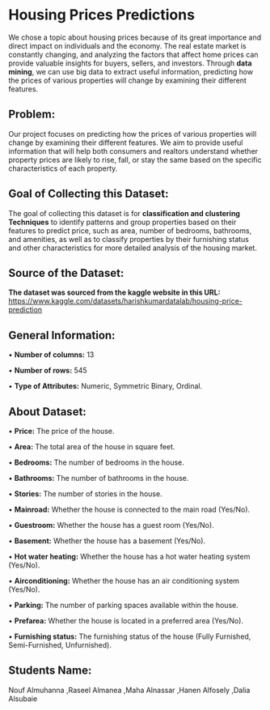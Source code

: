 # Housing Prices Predictions
We chose a topic about housing prices because of its great importance and direct impact on individuals and the economy. The real estate market is constantly changing, and analyzing the factors that affect home prices can provide valuable insights for buyers, sellers, and investors. Through **data mining**, we can use big data to extract useful information, predicting how the prices of various properties will change by examining their different features.

## Problem:

Our project focuses on predicting how the prices of various properties will change by examining their different features. We aim to provide useful information that will help both consumers and realtors understand whether property prices are likely to rise, fall, or stay the same based on the specific characteristics of each property.

## Goal of Collecting this Dataset:

The goal of collecting this dataset is for **classification and clustering Techniques** to identify patterns and group properties based on their features to predict price, such as area, number of bedrooms, bathrooms, and amenities, as well as to classify properties by their furnishing status and other characteristics for more detailed analysis of the housing market.


## Source of the Dataset:

**The dataset was sourced from the kaggle website in this URL:**
https://www.kaggle.com/datasets/harishkumardatalab/housing-price-prediction

## General Information:

•	**Number of columns:** 13

•	**Number of rows:**  545

•	**Type of Attributes:** Numeric, Symmetric Binary, Ordinal.

## About Dataset:

•	**Price:** The price of the house.

•	**Area:** The total area of the house in square feet.

•	**Bedrooms:** The number of bedrooms in the house.

•	**Bathrooms:** The number of bathrooms in the house.

•	**Stories:** The number of stories in the house.

•	**Mainroad:** Whether the house is connected to the main road (Yes/No).

•	**Guestroom:** Whether the house has a guest room (Yes/No).

•	**Basement:** Whether the house has a basement (Yes/No).

•	**Hot water heating:** Whether the house has a hot water heating system (Yes/No).

•	**Airconditioning:** Whether the house has an air conditioning system (Yes/No).

•	**Parking:** The number of parking spaces available within the house.

•	**Prefarea:** Whether the house is located in a preferred area (Yes/No).

•	**Furnishing status:** The furnishing status of the house (Fully Furnished, Semi-Furnished, Unfurnished).




## Students Name: 
Nouf Almuhanna ,Raseel Almanea ,Maha Alnassar ,Hanen Alfosely ,Dalia Alsubaie




